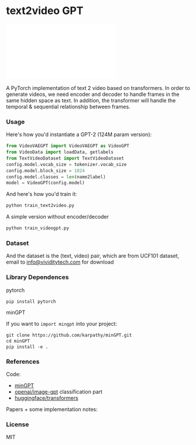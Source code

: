 
# text2video GPT

![text2video](text2video.pdf)

A PyTorch implementation of text 2 video based on transformers. In order to generate videos, we need encoder and decoder to handle frames in the same hidden space as text. In addition, the transformer will handle the temporal & sequential relationship between frames.


### Usage

Here's how you'd instantiate a GPT-2 (124M param version):

```python
from VideoVAEGPT import VideoVAEGPT as VideoGPT
from VideoData import loadData, getlabels
from TextVideoDataset import TextVideoDataset
config.model.vocab_size = tokenizer.vocab_size
config.model.block_size = 1024
config.model.classes = len(name2label)
model = VideoGPT(config.model)
```

And here's how you'd train it:

```python
python train_text2video.py
```

A simple version without encoder/decoder
```python
python train_videogpt.py
```

### Dataset
And the dataset is the (text, video) pair, which are from UCF101 dataset, email to info@vividitytech.com for download


### Library Dependences
pytorch
```
pip install pytorch
```
minGPT

If you want to `import mingpt` into your project:

```
git clone https://github.com/karpathy/minGPT.git
cd minGPT
pip install -e .
```


### References

Code:

- [minGPT](https://github.com/karpathy/minGPT.git)
- [openai/image-gpt](https://github.com/openai/image-gpt) classification part
- [huggingface/transformers](https://github.com/huggingface/transformers)

Papers + some implementation notes:

### License

MIT

